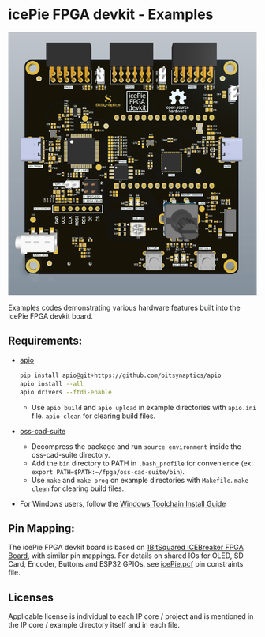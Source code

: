 # icePie FPGA devkit - Examples

![icePie-FPGA-devkit-v2.0b](docs/icepie-fpga-devkit-v2b.png)

Examples codes demonstrating various hardware features built into the icePie FPGA devkit board. 

## Requirements: 

* [apio](https://github.com/FPGAwars/apio)
	```bash
	pip install apio@git+https://github.com/bitsynaptics/apio
	apio install --all
	apio drivers --ftdi-enable
	```

  * Use `apio build` and `apio upload` in example directories with `apio.ini` file. `apio clean` for clearing build files. 
 
* [oss-cad-suite](https://github.com/YosysHQ/oss-cad-suite-build/releases)
  
  * Decompress the package and run `source environment` inside the oss-cad-suite directory.
  * Add the `bin` directory to PATH in `.bash_profile` for convenience (ex: `export PATH=$PATH:~/fpga/oss-cad-suite/bin`).
  * Use `make` and `make prog` on example directories with `Makefile`. `make clean` for clearing build files.

* For Windows users, follow the [Windows Toolchain Install Guide](docs/icePie%20FPGA%20devkit%20-%20Windows%20Toolchain%20Install%20Guide.pdf)
  
## Pin Mapping:

The icePie FPGA devkit board is based on [1BitSquared iCEBreaker FPGA Board](https://1bitsquared.com/products/icebreaker), with similar pin mappings. 
For details on shared IOs for OLED, SD Card, Encoder, Buttons and ESP32 GPIOs, see [icePie.pcf](/demo/icePie.pcf) pin constraints file. 

## Licenses

Applicable license is individual to each IP core / project and is mentioned
in the IP core / example directory itself and in each file.


